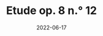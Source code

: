 ---
title: Etude op. 8 n.° 12
composers: skrjabin-alexander
date: 2022-06-17
medialink: https://www.youtube.com/embed/uYOjQRqI_-M?start=3424&end=3579
---